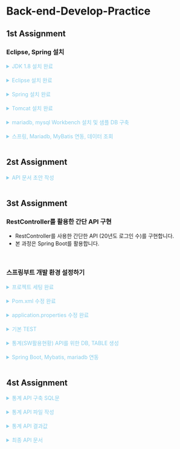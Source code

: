 # Back-end-Develop-Practice

## 1st Assignment

<h3> Eclipse, Spring 설치 </h3>

<details><summary style="color:skyblue"> JDK 1.8 설치 완료 </summary>

![JDK 1.8](./img/jdk1.8-setting.png)

</details>

<br>

<details><summary style="color:skyblue"> Eclipse 설치 완료 </summary>

![Eclipse](./img/eclipse-setting.png)

</details>

<br>

<details><summary style="color:skyblue"> Spring 설치 완료 </summary>

![Spring](./img/spring-setting.png)

</details>

<br>

<details><summary style="color:skyblue"> Tomcat 설치 완료 </summary>

![Tomcat](./img/tomcat-setting.png)

</details>

<br>

<details><summary style="color:skyblue"> mariadb, mysql Workbench 설치 및 샘플 DB 구축 </summary>

![MariaDB](./img/mariadb-setting.png)

</details>

<br>

<details><summary style="color:skyblue"> 스프링, Mariadb, MyBatis 연동, 데이터 조회 </summary>

![Server](./img/server-setting.png)

<details> <summary style="color:white"> POM.xml 수정 완료 </summary>

- springframework, java version 수정

![Version1](./img/pom-setting_1.png)


- mariaDB, mybatis dependency 추가

![Version2](./img/pom-setting_2.png)

- maven-compiler-plugin version 수정

![Version3](./img/pom-setting_3.png)


</details>
<br>
<details> <summary style="color:white"> root-context.xml 수정 완료 </summary>

- xsi:schemaLocation 추가, dataSource 수정

![RootContext](./img/rootcontext-setting.png)

</details>
<br>
<details> <summary style="color:white"> mybatis-config.xml, logback.xml, log4jdbc.log4j2.properties, test.xml 작성 완료 </summary>

- Resource Tree 

![ResourceTree](./img/resourcetree-setting.png)

- mybatis-config.xml 

![Mybatis](./img/mybatis-setting.png)

- logback.xml 

![Logback](./img/logback-setting.png)

- log4jdbc.log4j2.properties 

![Properties](./img/properties-setting.png)

- test.xml 

![Test](./img/test-setting.png)

</details>
<br>
<details> <summary style="color:white"> MovieDAO, MovieService, MovieVO, HomeController 작성 완료 </summary>

- Java Tree

![JavaTree](./img/javatree-setting.png)

- MovieDAO, MovieDAOlmpl 

![DAO1](./img/dao_1.png)
![DAO2](./img/dao_2.png)

- MovieService, MovieServicelmpl 

![Service1](./img/service_1.png)
![Service2](./img/service_2.png)

- HomeController

![Home](./img/homecontroller.png)

- MovieVO

![VO](./img/vo.png)

</details>
<br>
<details> <summary style="color:white"> Tomcat Address 수정 완료 </summary>

- /settingweb -> / 수정

![Address](./img/address-settig.png)

</details>

</details>

<br>

## 2st Assignment

<details> <summary style="color:skyblue"> API 문서 초안 작성 </summary>

https://brian-jung.gitbook.io/api-docs/eveinformation/eveintroduction

</details>

<br>

## 3st Assignment

<h3> RestController를 활용한 간단 API 구현 </h3>

- RestController를 사용한 간단한 API (20년도 로그인 수)를 구현합니다.
- 본 과정은 Spring Boot를 활용합니다.

<br>

<h3> 스프링부트 개발 환경 설정하기 </h3>

<details> <summary style="color:skyblue"> 프로젝트 세팅 완료 </summary>
<br>

- File > New > Project > Spring Boot > Spring Starter Project를 클릭하여 프로젝트 생성합니다.

![SpringBoot0](./img/springboot-start_1.png)

- API를 만들기 위함이니 Spring Boot Devtools, Spring Web, MyBatis Framework 만 선택합니다.

![SpringBoot1](./img/springboot-start_2.png)

![SpringBoot2](./img/springboot-start.png)

</details>

<br>

<details> <summary style="color:skyblue"> Pom.xml 수정 완료 </summary>

- Dependency를 수정합니다. Dependency에는 DB 관련 내용을 포함합니다.

![BootPOM0](./img/boot-pom_1.png)

![BootPOM1](./img/boot-pom_2.png)

![BootPOM2](./img/boot-pom_3.png)

</details>

<br>

<details> <summary style="color:skyblue"> application.properties 수정 완료 </summary>

- port, contextpath, view, db 등 각종 설정을 한 곳에서 진행합니다.
- 설정 내용은 serverport, contextpath를 진행하였습니다.
- suffix에 jsp를 줌으로써 /WEB-INF/views 아래에 jsp 파일을 자동으로 Mapping해주도록 합니다.

![AppPP0](./img/app-properties_1.png)

![AppPP1](./img/app-properties_2.png)

</details>

<br>

<details> <summary style="color:skyblue"> 기본 TEST </summary>

- test로 호출을 하면 test.jsp로 값을 전달한 화면이 보여짐을 확인할 수 있습니다. 
- 아래와 같이 [src > main] 아래에 webapp, views 폴더를 차례로 만들고 test.jsp를 만듭니다.

![TEST0](./img/boot-test_1.png)

![TEST1](./img/boot-test_2.png)

- com.devfun.settingweb_boot.test 패키지를 만들고 settingTest.java를 만들어 아래와 같은 컨트롤러를 작성합니다.

![TEST2](./img/boot-test_3.png)

- 프로젝트를 실행 후 /test를 호출해봅니다.
- 이때 실행은 SettingwebBootApplication.java에서 실행합니다.
- port는 application.properties에 등록되어 있습니다.
- 최종 URL : http://localhost:8031/test

![TEST3](./img/boot-test_4.png)

</details>

<br>

<details> <summary style="color:skyblue"> 통계(SW활용현황) API를 위한 DB, TABLE 생성 </summary>

- mysql Workbench를 이용하여 DB, TABLE을 생성합니다.
- 데이터는 임의로 넣어 사용합니다.

![BOOTDB0](./img/boot-db_1.png)
![BOOTDB3](./img/boot-db_3.png)
![BOOTDB1](./img/boot-db_2.png)

</details>

<br>

<details> <summary style="color:skyblue"> Spring Boot, Mybatis, mariadb 연동 </summary>

- 최종 URL : http://localhost:8031/sqlyearStatistic?year=20
- 조회하는 URL 임으로 GET으로 조회를 하여 url에 parameter를 입력합니다.
- 그 결과로 아래와 같이 JSON 구조 값이 나옴을 확인할 수 있습니다.

![BOOT0](./img/boot_0.png)

- 아래의 이미지대로 package, mapper, config, settingTest를 작성하여 API를 만듭니다.

![BOOT1](./img/boot_1.png)


<details> <summary style="color:white"> mybatis 설정 </summary>

- JAVA로도 config 설정이 가능합니다.
- DB와 mybatis를 활용하기 위한 설정 코드를 작성합니다.
- MapperScan 어노테이션을 활용하여 스캔할 패키지를 입력합니다.

![BOOT2](./img/boot-mybatis.png)
</details>

<br>

<details> <summary style="color:white"> mapper 작성 </summary>

- StatisticMapper interface 작성

![BOOT3](./img/boot-mapper.png)

- StatisticMapper 안에 쿼리를 정의합니다.
- 대표  restController로 [해당년도의 로그인 수]를 알기 위한 쿼리를 작성합니다.

![BOOT4](./img/boot-mapper_2.png)

</details>

<br>

<details> <summary style="color:white"> Service (비즈니스 Logic) 작성 </summary>

- interface로 yearloginNum을 정의합니다.

![BOOT5](./img/boot-service_0.png)

- JSON 값을 만들기 위해 HashMap 형태로 Return을 합니다.
- HashMap 값을 year, is_success, 쿼리로 가져온 cnt값으로 JSON 값을 만듭니다.

![BOOT6](./img/boot-service_1.png)

</details>

<br>

<details> <summary style="color:white"> settingTest 코드 추가  </summary>

![BOOT7](./img/boot-settingtest.png)

</details>

</details>

<br>

## 4st Assignment

<details> <summary style="color:skyblue"> 통계 API 구축 SQL문 </summary>

- 연간 접속자 수
    
    select count(*) as totCnt

	from statistic.requestinfo ri

	where left(ri.createDate, 2) = #{year};

- 월간 접속자 수
    
    select count(*) as totCnt

	from statistic.requestinfo ri

	where left(ri.createDate, 4) = #{month};
- 일간 접속자 수

    select count(*) as totCnt

	from statistic.requestinfo ri

	where left(ri.createDate, 6) = #{day};
- 평균 하루 로그인 수

    select count(*) / DAY(LAST_DAY(STR_TO_DATE(createDate, '%y%m%d%h%i'))) as avgCnt

	from statistic.requestinfo ri

	where left(ri.createDate,4) = #{avgday};
- 휴일을 제외한 로그인 수
- 부서별 월별 로그인 수

</details>

<br>

<details> <summary style="color:skyblue"> 통계 API 파일 작성 </summary>

- DAO
    - <statisticMapper.java>
    
    ![statisticMapper0](./img/statisticMapper_0.png)
    
    - <statisticMapper.xml>
    
    ![statisticMapper1](./img/statisticMapper.png)

- SERVICE
    - <statisticService.java>
    
    ![statisticService0](./img/statisticService_0.png)
    
    - <statisticService.xml>
    
    ![statisticService1](./img/statisticService_1.png)

- TEST
    - <settingTest.java>
    
    ![settingTest0](./img/settingTest.png)

</details>

<br>

<details> <summary style="color:skyblue"> 통계 API 결과값 </summary>

- 연간 접속자 수 결과 화면

![apiResult0](./img/api-result-0.png)

- 월간 접속자 수 결과 화면

![apiResult1](./img/api-result-1.png)

- 일간 접속자 수 결과 화면

![apiResult2](./img/api-result-2.png)

- 평균 하루 로그인 수 결과 화면

![apiResult3](./img/api-result-3.png)

</details>

<br>

<details> <summary style="color:skyblue"> 최종 API 문서 </summary>

https://brian-jung.gitbook.io/api-docs/eveinformation/eveintroduction

</details>

<br>
